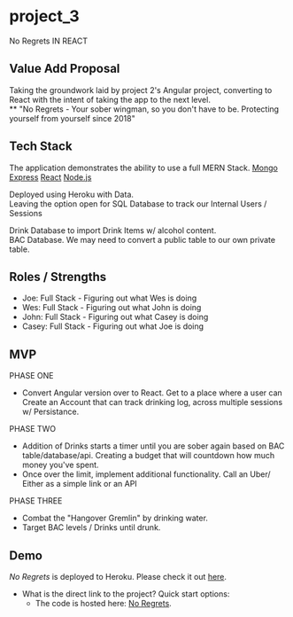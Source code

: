 # project_3
No Regrets IN REACT

## Value Add Proposal

Taking the groundwork laid by project 2's Angular project, converting to React with the intent of taking the app to the next level. 	
** "No Regrets - Your sober wingman, so you don't have to be. Protecting yourself from yourself since 2018"

## Tech Stack	
The application demonstrates the ability to use a full MERN Stack.
[Mongo](https://www.mongodb.com/)
[Express](https://expressjs.com/)
[React](https://reactjs.org/)
[Node.js](https://nodejs.org/en/)

Deployed using Heroku with Data.	
Leaving the option open for SQL Database to track our Internal Users / Sessions

Drink Database to import Drink Items w/ alcohol content.	
BAC Database. We may need to convert a public table to our own private table.

## Roles / Strengths

- Joe: Full Stack -	Figuring out what Wes is doing
- Wes: Full Stack - Figuring out what John is doing
- John: Full Stack - Figuring out what Casey is doing
- Casey: Full Stack - Figuring out what Joe is doing

## MVP	
PHASE ONE	
* Convert Angular version over to React. Get to a place where a user can Create an Account that can track drinking log, across multiple sessions w/ Persistance.

PHASE TWO	
* Addition of Drinks starts a timer until you are sober again based on BAC table/database/api. Creating a budget that will countdown how much money you've spent. 
* Once over the limit, implement additional functionality. Call an Uber/ Either as a simple link or an API

PHASE THREE	
* Combat the "Hangover Gremlin" by drinking water.	
* Target BAC levels / Drinks until drunk. 
<!-- 
## Wireframe	
![Initial Wireframe](/public/images/NoRegrets_Wireframe.png?raw=true "Wireframe") -->

## Demo
		
*No Regrets* is deployed to Heroku. Please check it out [here](https://noregrets-project3.herokuapp.com/).

- What is the direct link to the project?	Quick start options:
  * The code is hosted here: [No Regrets](https://github.com/no-regrets/project_3).